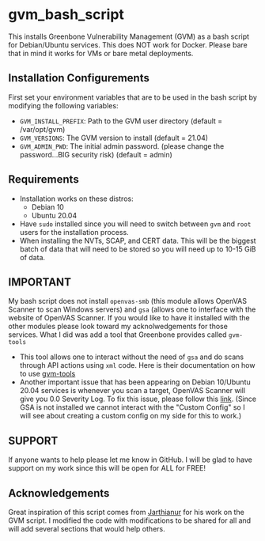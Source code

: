 # gvm_bash_script
This installs Greenbone Vulnerability Management (GVM) as a bash script for Debian/Ubuntu services. This does NOT work for Docker. Please bare that in mind it works for VMs or bare metal deployments.

## Installation Configurements
First set your environment variables that are to be used in the bash script by modifying the following variables:
- `GVM_INSTALL_PREFIX`: Path to the GVM user directory (default = /var/opt/gvm)
- `GVM_VERSIONS`: The GVM version to install (default = 21.04)
- `GVM_ADMIN_PWD`: The initial admin password. (please change the password...BIG security risk) (default = admin)

## Requirements
- Installation works on these distros:
  - Debian 10
  - Ubuntu 20.04
- Have `sudo` installed since you will need to switch between `gvm` and `root` users for the installation process.
- When installing the NVTs, SCAP, and CERT data. This will be the biggest batch of data that will need to be stored so you will need up to 10-15 GiB of data.

## IMPORTANT
My bash script does not install `openvas-smb` (this module allows OpenVAS Scanner to scan Windows servers) and `gsa` (allows one to interface with the website of OpenVAS Scanner. If you would like to have it installed with the other modules please look toward my acknolwedgements for those services. What I did was add a tool that Greenbone provides called `gvm-tools`
- This tool allows one to interact without the need of `gsa` and do scans through API actions using `xml` code. Here is their documentation on how to use [gvm-tools](https://docs.greenbone.net/GSM-Manual/gos-5/en/gmp.html)
- Another important issue that has been appearing on Debian 10/Ubuntu 20.04 services is whenever you scan a target, OpenVAS Scanner will give you 0.0 Severity Log. To fix this issue, please follow this [link](https://community.greenbone.net/t/scan-severity-0-0-log/9554/3). (Since GSA is not installed we cannot interact with the "Custom Config" so I will see about creating a custom config on my side for this to work.)

## SUPPORT
If anyone wants to help please let me know in GitHub. I will be glad to have support on my work since this will be open for ALL for FREE! 

## Acknowledgements
Great inspiration of this script comes from [Jarthianur](https://github.com/Jarthianur/gvm-install-script) for his work on the GVM script. I modified the code with modifications to be shared for all and will add several sections that would help others.

